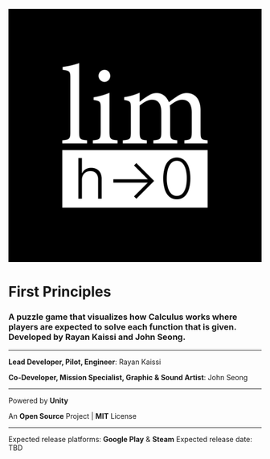 ![Logo](/FirstPrinciplesLogo.png)
# First Principles

### A puzzle game that visualizes how Calculus works where players are expected to solve each function that is given. Developed by Rayan Kaissi and John Seong. ###

---

**Lead Developer, Pilot, Engineer**: Rayan Kaissi

**Co-Developer, Mission Specialist, Graphic & Sound Artist**: John Seong

---

Powered by **Unity**

An **Open Source** Project | **MIT** License

---

Expected release platforms: **Google Play** & **Steam**
Expected release date: TBD

